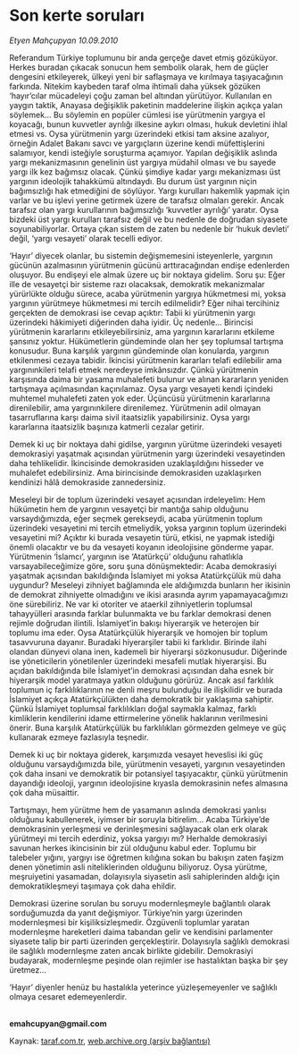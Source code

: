 # Son kerte soruları

*Etyen Mahçupyan 10.09.2010*

<div class="yazi"><p>Referandum Türkiye toplumunu bir anda gerçeğe davet etmiş gözüküyor. Herkes buradan çıkacak sonucun hem sembolik olarak, hem de güçler dengesini etkileyerek, ülkeyi yeni bir saflaşmaya ve kırılmaya taşıyacağının farkında. Nitekim kaybeden taraf olma ihtimali daha yüksek gözüken ‘hayır’cılar mücadeleyi çoğu zaman bel altından yürütüyor. Kullanılan en yaygın taktik, Anayasa değişiklik paketinin maddelerine ilişkin açıkça yalan söylemek... Bu söylemin en popüler cümlesi ise yürütmenin yargıya el koyacağı, bunun kuvvetler ayrılığı ilkesine aykırı olması, hukuk devletini ihlal etmesi vs. Oysa yürütmenin yargı üzerindeki etkisi tam aksine azalıyor, örneğin Adalet Bakanı savcı ve yargıçların üzerine kendi müfettişlerini salamıyor, kendi isteğiyle soruşturma açamıyor. Yapılan değişiklik aslında yargı mekanizmasının genelinin üst yargıya müdahil olması ve bu sayede yargı ilk kez bağımsız olacak. Çünkü şimdiye kadar yargı mekanizması üst yargının ideolojik tahakkümü altındaydı. Bu durum üst yargının niçin bağımsızlığı hak etmediğini de söylüyor. Yargı kurulları hakemlik yapmak için varlar ve bu işlevi yerine getirmek üzere de tarafsız olmaları gerekir. Ancak tarafsız olan yargı kurullarının bağımsızlığı ‘kuvvetler ayrılığı’ yaratır. Oysa bizdeki üst yargı kurulları tarafsız değil ve bu nedenle de doğrudan siyasete soyunabiliyorlar. Ortaya çıkan sistem de zaten bu nedenle bir ‘hukuk devleti’ değil, ‘yargı vesayeti’ olarak tecelli ediyor.</p>
<p>‘Hayır’ diyecek olanlar, bu sistemin değişmemesini isteyenlerle, yargının gücünün azalmasının yürütmenin gücünü arttıracağından endişe edenlerden oluşuyor. Bu endişeyi ele almak üzere uç bir noktaya gidelim. Soru şu: Eğer ille de vesayetçi bir sisteme razı olacaksak, demokratik mekanizmalar yürürlükte olduğu sürece, acaba yürütmenin yargıya hükmetmesi mi, yoksa yargının yürütmeye hükmetmesi mi tercih edilmelidir? Eğer nihai tercihiniz gerçekten de demokrasi ise cevap açıktır: Tabii ki yürütmenin yargı üzerindeki hâkimiyeti diğerinden daha iyidir. Üç nedenle... Birincisi yürütmenin kararlarını etkileyebilirsiniz, ama yargının kararlarını etkileme şansınız yoktur. Hükümetlerin gündeminde olan her şey toplumsal tartışma konusudur. Buna karşılık yargının gündeminde olan konularda, yargının etkilenmesi cezaya tabidir. İkincisi yürütmenin kararları telafi edilebilir ama yargınınkileri telafi etmek neredeyse imkânsızdır. Çünkü yürütmenin karşısında daima bir yasama muhalefeti bulunur ve alınan kararların yeniden tartışmaya açılmasından kaçınılamaz. Oysa yargı vesayeti kendi içindeki muhtemel muhalefeti zaten yok eder. Üçüncüsü yürütmenin kararlarına direnilebilir, ama yargınınkilere direnilemez. Yürütmenin adil olmayan tasarruflarına karşı daima sivil itaatsizlik yapabilirsiniz. Oysa yargı kararlarına itaatsizlik başınıza katmerli cezalar getirir.</p>
<p>Demek ki uç bir noktaya dahi gidilse, yargının yürütme üzerindeki vesayeti demokrasiyi yaşatmak açısından yürütmenin yargı üzerindeki vesayetinden daha tehlikelidir. İkincisinde demokrasiden uzaklaşıldığını hisseder ve muhalefet edebilirsiniz. Ama birincisinde demokrasiden uzaklaşırken kendinizi hâlâ demokraside zannedersiniz. </p>
<p>Meseleyi bir de toplum üzerindeki vesayet açısından irdeleyelim: Hem hükümetin hem de yargının vesayetçi bir mantığa sahip olduğunu varsaydığımızda, eğer seçmek gerekseydi, acaba yürütmenin toplum üzerindeki vesayetini mi tercih etmeliydik, yoksa yargının toplum üzerindeki vesayetini mi? Açıktır ki burada vesayetin türü, etkisi, ne yapmak istediği önemli olacaktır ve bu da vesayeti koyanın ideolojisine gönderme yapar. Yürütmenin ‘İslamcı’, yargının ise ‘Atatürkçü’ olduğunu rahatlıkla varsayabileceğimize göre, soru şuna dönüşmektedir: Acaba demokrasiyi yaşatmak açısından bakıldığında İslamiyet mi yoksa Atatürkçülük mü daha uygundur? Meseleyi zihniyet bağlamında ele aldığımızda bunların her ikisinin de demokrat zihniyette olmadığını ve ikisi arasında ayrım yapamayacağımızı öne sürebiliriz. Ne var ki otoriter ve ataerkil zihniyetlerin toplumsal tahayyülleri arasında farklar bulunmakta ve bu farklar demokrasi denen rejimle doğrudan ilintili. İslamiyet’in bakışı hiyerarşik ve heterojen bir toplumu ima eder. Oysa Atatürkçülük hiyerarşik ve homojen bir toplum tasavvuruna dayanır. Buradaki hiyerarşiler tabii ki farklıdır. Birinde ilahi olandan dünyevi olana inen, kademeli bir hiyerarşi sözkonusudur. Diğerinde ise yöneticilerin yönetilenler üzerindeki mesafeli mutlak hiyerarşisi. Bu açıdan bakıldığında bile İslamiyet’in demokrasi açısından daha esnek bir hiyerarşik model yaratmaya yatkın olduğunu görürüz. Ancak asıl farklılık toplumun iç farklılıklarının ne denli meşru bulunduğu ile ilişkilidir ve burada İslamiyet açıkça Atatürkçülükten daha demokratik bir yaklaşıma sahiptir. Çünkü İslamiyet toplumsal farklılıkları doğal saymakla kalmaz, farklı kimliklerin kendilerini idame ettirmelerine yönelik haklarının verilmesini önerir. Buna karşılık Atatürkçülük bu farklılıkları görmezden gelmeye ve güç kullanarak ezmeye fazlasıyla teşnedir.</p>
<p>Demek ki uç bir noktaya giderek, karşımızda vesayet heveslisi iki güç olduğunu varsaydığımızda bile, yürütmenin vesayeti, yargının vesayetinden çok daha insani ve demokratik bir potansiyel taşıyacaktır, çünkü yürütmenin dayandığı ideoloji, yargının ideolojisine kıyasla demokrasinin nefes almasına çok daha müsaittir.</p>
<p>Tartışmayı, hem yürütme hem de yasamanın aslında demokrasi yanlısı olduğunu kabullenerek, iyimser bir soruyla bitirelim... Acaba Türkiye’de demokrasinin yerleşmesi ve derinleşmesini sağlayacak olan erk olarak yürütmeyi mi tercih ederdiniz, yoksa yargıyı mı? Herhalde demokrasiyi savunan herkes ikincisinin bir zül olduğunu kabul eder. Toplumu bir talebeler yığını, yargıyı ise öğretmen kılığına sokan bu bakışın zaten faşizm denen yönetimin asli niteliklerinden olduğunu biliyoruz. Oysa yürütme, meşruiyetini yasamadan, dolayısıyla siyasetin asli sahiplerinden aldığı için demokratikleşmeyi taşımaya çok daha ehildir. </p>
<p>Demokrasi üzerine sorulan bu soruyu modernleşmeyle bağlantılı olarak sorduğumuzda da yanıt değişmiyor. Türkiye’nin yargı üzerinden modernleşmesi bir kişiliksizleşmedir. Özgüvenli toplumlar yaratan modernleşme hareketleri daima tabandan gelir ve kendisini parlamenter siyasete talip bir parti üzerinden gerçekleştirir. Dolayısıyla sağlıklı demokrasi ile sağlıklı modernleşme zaten ancak birlikte gidebilir. Demokrasiyi budayarak, modernleşme peşinde olan rejimler ise hastalıktan başka bir şey üretmez... </p>
<p>‘Hayır’ diyenler henüz bu hastalıkla yeterince yüzleşemeyenler ve sağlıklı olmaya cesaret edemeyenlerdir.</p>
<p><b><br/>emahcupyan@gmail.com</b></p></div>

Kaynak: [taraf.com.tr](http://www.taraf.com.tr:80/etyen-mahcupyan/makale-son-kerte-sorulari.htm), [web.archive.org (arşiv bağlantısı)](http://web.archive.org/web/20100912162957/http://www.taraf.com.tr:80/etyen-mahcupyan/makale-son-kerte-sorulari.htm)
